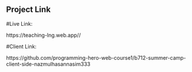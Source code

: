 ## Project Link

#Live Link:

<p > https://teaching-lng.web.app// <p />

#Client Link:

<p > https://github.com/programming-hero-web-course1/b712-summer-camp-client-side-nazmulhasannasim333 <p />
